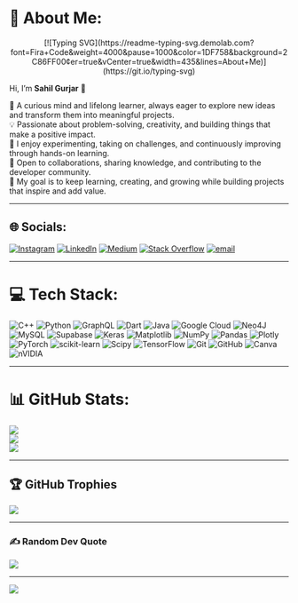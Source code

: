 # 💫 About Me:
<p align="center">
  [![Typing SVG](https://readme-typing-svg.demolab.com?font=Fira+Code&weight=4000&pause=1000&color=1DF758&background=2C86FF00&center=true&vCenter=true&width=435&lines=About+Me)](https://git.io/typing-svg)
</p>

Hi, I’m **Sahil Gurjar** 👋  

🌱 A curious mind and lifelong learner, always eager to explore new ideas and transform them into meaningful projects.  
💡 Passionate about problem-solving, creativity, and building things that make a positive impact.  
🚀 I enjoy experimenting, taking on challenges, and continuously improving through hands-on learning.  
🤝 Open to collaborations, sharing knowledge, and contributing to the developer community.  
🎯 My goal is to keep learning, creating, and growing while building projects that inspire and add value.  

---

## 🌐 Socials:
[![Instagram](https://img.shields.io/badge/Instagram-%23E4405F.svg?logo=Instagram&logoColor=white)](https://instagram.com/s.s.g__2407) 
[![LinkedIn](https://img.shields.io/badge/LinkedIn-%230077B5.svg?logo=linkedin&logoColor=white)](https://linkedin.com/in/sahilgurjar2407) 
[![Medium](https://img.shields.io/badge/Medium-12100E?logo=medium&logoColor=white)](https://medium.com/@gurjarsahil2407) 
[![Stack Overflow](https://img.shields.io/badge/-Stackoverflow-FE7A16?logo=stack-overflow&logoColor=white)](https://stackoverflow.com/users/31088898) 
[![email](https://img.shields.io/badge/Email-D14836?logo=gmail&logoColor=white)](mailto:gurjarsahil2407@gmail.com) 

---

# 💻 Tech Stack:
![C++](https://img.shields.io/badge/c++-%2300599C.svg?style=for-the-badge&logo=c%2B%2B&logoColor=white) 
![Python](https://img.shields.io/badge/python-3670A0?style=for-the-badge&logo=python&logoColor=ffdd54) 
![GraphQL](https://img.shields.io/badge/-GraphQL-E10098?style=for-the-badge&logo=graphql&logoColor=white) 
![Dart](https://img.shields.io/badge/dart-%230175C2.svg?style=for-the-badge&logo=dart&logoColor=white) 
![Java](https://img.shields.io/badge/java-%23ED8B00.svg?style=for-the-badge&logo=openjdk&logoColor=white) 
![Google Cloud](https://img.shields.io/badge/GoogleCloud-%234285F4.svg?style=for-the-badge&logo=google-cloud&logoColor=white) 
![Neo4J](https://img.shields.io/badge/Neo4j-008CC1?style=for-the-badge&logo=neo4j&logoColor=white) 
![MySQL](https://img.shields.io/badge/mysql-4479A1.svg?style=for-the-badge&logo=mysql&logoColor=white) 
![Supabase](https://img.shields.io/badge/Supabase-3ECF8E?style=for-the-badge&logo=supabase&logoColor=white) 
![Keras](https://img.shields.io/badge/Keras-%23D00000.svg?style=for-the-badge&logo=Keras&logoColor=white) 
![Matplotlib](https://img.shields.io/badge/Matplotlib-%23ffffff.svg?style=for-the-badge&logo=Matplotlib&logoColor=black) 
![NumPy](https://img.shields.io/badge/numpy-%23013243.svg?style=for-the-badge&logo=numpy&logoColor=white) 
![Pandas](https://img.shields.io/badge/pandas-%23150458.svg?style=for-the-badge&logo=pandas&logoColor=white) 
![Plotly](https://img.shields.io/badge/Plotly-%233F4F75.svg?style=for-the-badge&logo=plotly&logoColor=white) 
![PyTorch](https://img.shields.io/badge/PyTorch-%23EE4C2C.svg?style=for-the-badge&logo=PyTorch&logoColor=white) 
![scikit-learn](https://img.shields.io/badge/scikit--learn-%23F7931E.svg?style=for-the-badge&logo=scikit-learn&logoColor=white) 
![Scipy](https://img.shields.io/badge/SciPy-%230C55A5.svg?style=for-the-badge&logo=scipy&logoColor=%white) 
![TensorFlow](https://img.shields.io/badge/TensorFlow-%23FF6F00.svg?style=for-the-badge&logo=TensorFlow&logoColor=white) 
![Git](https://img.shields.io/badge/git-%23F05033.svg?style=for-the-badge&logo=git&logoColor=white) 
![GitHub](https://img.shields.io/badge/github-%23121011.svg?style=for-the-badge&logo=github&logoColor=white) 
![Canva](https://img.shields.io/badge/Canva-%2300C4CC.svg?style=for-the-badge&logo=Canva&logoColor=white) 
![nVIDIA](https://img.shields.io/badge/cuda-000000.svg?style=for-the-badge&logo=nVIDIA&logoColor=green)

---

# 📊 GitHub Stats:
![](https://github-readme-stats.vercel.app/api?username=SG2407&theme=calm_pink&hide_border=false&include_all_commits=true&count_private=true)<br/>
![](https://nirzak-streak-stats.vercel.app/?user=SG2407&theme=calm_pink&hide_border=false)<br/>
![](https://github-readme-stats.vercel.app/api/top-langs/?username=SG2407&theme=calm_pink&hide_border=false&include_all_commits=true&count_private=true&layout=compact)

---

## 🏆 GitHub Trophies
![](https://github-profile-trophy.vercel.app/?username=SG2407&theme=tokyonight&no-frame=false&no-bg=true&margin-w=4)

---

### ✍️ Random Dev Quote
![](https://quotes-github-readme.vercel.app/api?type=horizontal&theme=tokyonight)

---

[![](https://visitcount.itsvg.in/api?id=SG2407&icon=2&color=4)](https://visitcount.itsvg.in)


